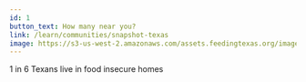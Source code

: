 ```yaml
---
id: 1
button_text: How many near you?
link: /learn/communities/snapshot-texas
image: https://s3-us-west-2.amazonaws.com/assets.feedingtexas.org/images/CTA/network.jpg
---
```


1 in 6 Texans live in food insecure homes
